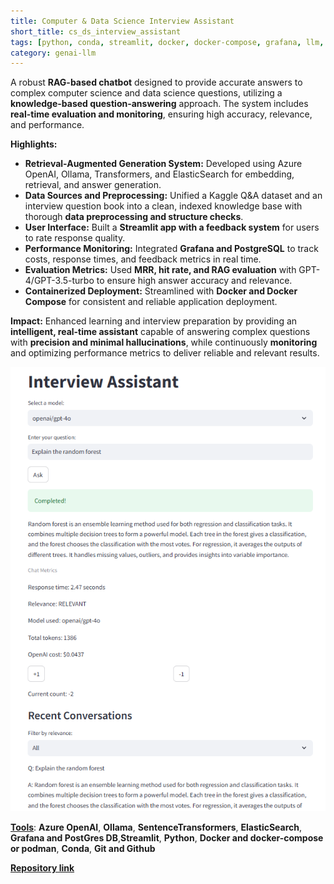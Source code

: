 ```yaml
---
title: Computer & Data Science Interview Assistant
short_title: cs_ds_interview_assistant
tags: [python, conda, streamlit, docker, docker-compose, grafana, llm, elastic-search, sql]
category: genai-llm
---
```


A robust **RAG-based chatbot** designed to provide accurate answers to complex computer science and data science questions, utilizing a **knowledge-based question-answering** approach. The system includes **real-time evaluation and monitoring**, ensuring high accuracy, relevance, and performance.

**Highlights:**

- **Retrieval-Augmented Generation System:** Developed using Azure OpenAI, Ollama, Transformers, and ElasticSearch for embedding, retrieval, and answer generation.
- **Data Sources and Preprocessing:** Unified a Kaggle Q&A dataset and an interview question book into a clean, indexed knowledge base with thorough **data preprocessing and structure checks**.
- **User Interface:** Built a **Streamlit app with a feedback system** for users to rate response quality.
- **Performance Monitoring:** Integrated **Grafana and PostgreSQL** to track costs, response times, and feedback metrics in real time.
- **Evaluation Metrics:** Used **MRR, hit rate, and RAG evaluation** with GPT-4/GPT-3.5-turbo to ensure high answer accuracy and relevance.
- **Containerized Deployment:** Streamlined with **Docker and Docker Compose** for consistent and reliable application deployment.

**Impact:** Enhanced learning and interview preparation by providing an **intelligent, real-time assistant** capable of answering complex questions with **precision and minimal hallucinations**, while continuously **monitoring** and optimizing performance metrics to deliver reliable and relevant results.

<img src="assets/images/cs_theory_app.png?raw=true"/>

<u><b>Tools</b></u>: **Azure OpenAI**, **Ollama**, **SentenceTransformers**, **ElasticSearch**, **Grafana and PostGres DB**,**Streamlit**, **Python**, **Docker and docker-compose or podman**, **Conda**, **Git and Github**

<strong>[Repository link](https://github.com/AlmudenaZhou/llm-computer-science-theory-qa)</strong>